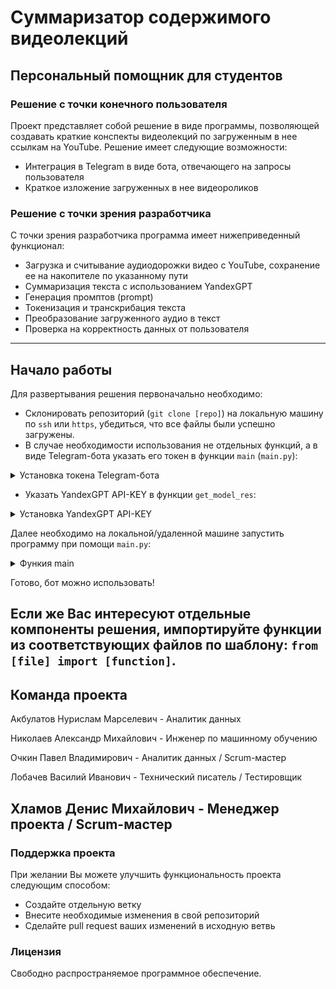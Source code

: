 # Суммаризатор содержимого видеолекций
## Персональный помощник для студентов

### Решение с точки конечного пользователя
Проект представляет собой решение в виде программы, позволяющей создавать краткие конспекты видеолекций по загруженным в нее ссылкам на YouTube. 
Решение имеет следующие возможности:
- Интеграция в Telegram в виде бота, отвечающего на запросы пользователя
- Краткое изложение загруженных в нее видеороликов

### Решение с точки зрения разработчика
С точки зрения разработчика программа имеет нижеприведенный функционал:
- Загрузка и считывание аудиодорожки видео с YouTube, сохранение ее на накопителе по указанному пути
- Суммаризация текста с использованием YandexGPT
- Генерация промптов (prompt)
- Токенизация и транскрибация текста
- Преобразование загруженного аудио в текст
- Проверка на корректность данных от пользователя
---

## Начало работы

Для развертывания решения первоначально необходимо:
 - Склонировать репозиторий (`git clone [repo]`) на локальную машину по `ssh` или `https`, убедиться, что все файлы были успешно загружены.
 - В случае необходимости использования не отдельных функций, а в виде Telegram-бота указать его токен в функции `main` (`main.py`):

<details>  
<summary> Установка токена Telegram-бота </summary>

 ``` python
 TOKEN = "BOT-TOKEN"
 bot = telebot.TeleBot(TOKEN)
 ```

 </details>


- Указать YandexGPT API-KEY в функции `get_model_res`:

<details>  
<summary> Установка YandexGPT API-KEY </summary>

 ``` python

  # Необходимые модели данные для запроса. ЗДЕСЬ УКАЗЫВАЕТСЯ ВАШ API 
  headers = {
      "Content-Type": "application/json",
      "Authorization": "Api-Key API-KEY"
  }

 ```

 </details>

 Далее необходимо на локальной/удаленной машине запустить программу при помощи `main.py`:

<details>  
<summary> Функия main </summary>

 ``` python

 def main(user_input):
    is_link = check_input(user_input)
    if is_link:
        audio_content, file_path = download_audio_from_link(user_input)
        text = audio_to_text(file_path, model)
        tokens = text_preprocess(text)
        prompt = prompt_generation(tokens)
        res = get_model_res(prompt, text)
    return res

```
</details>


Готово, бот можно использовать!

Если же Вас интересуют отдельные компоненты решения, импортируйте функции из соответствующих файлов по шаблону: `from [file] import [function]`.
---

## Команда проекта

Акбулатов Нурислам Марселевич - Аналитик данных

Николаев Александр Михайлович - Инженер по машинному обучению

Очкин Павел Владимирович - Аналитик данных / Scrum-мастер

Лобачев Василий Иванович - Технический писатель / Тестировщик

Хламов Денис Михайлович - Менеджер проекта / Scrum-мастер
---

### Поддержка проекта

При желании Вы можете улучшить функциональность проекта следующим способом:
- Создайте отдельную ветку
- Внесите необходимые изменения в свой репозиторий
- Сделайте pull request ваших изменений в исходную ветвь

### Лицензия

Свободно распространяемое программное обеспечение.